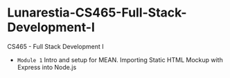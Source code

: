 # Lunarestia-CS465-Full-Stack-Development-I
CS465 - Full Stack Development I

* `Module 1` Intro and setup for MEAN. Importing Static HTML Mockup with Express into Node.js
